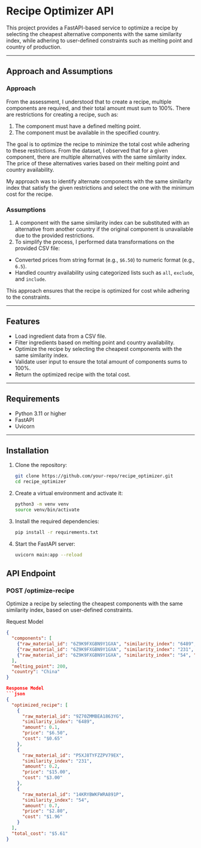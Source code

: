 # Recipe Optimizer API

This project provides a FastAPI-based service to optimize a recipe by selecting the cheapest alternative components with the same similarity index, while adhering to user-defined constraints such as melting point and country of production.

---

## Approach and Assumptions

### Approach

From the assessment, I understood that to create a recipe, multiple components are required, and their total amount must sum to 100%. There are restrictions for creating a recipe, such as:

1. The component must have a defined melting point.
2. The component must be available in the specified country.

The goal is to optimize the recipe to minimize the total cost while adhering to these restrictions. From the dataset, I observed that for a given component, there are multiple alternatives with the same similarity index. The price of these alternatives varies based on their melting point and country availability.

My approach was to identify alternate components with the same similarity index that satisfy the given restrictions and select the one with the minimum cost for the recipe.

### Assumptions

1. A component with the same similarity index can be substituted with an alternative from another country if the original component is unavailable due to the provided restrictions.
2. To simplify the process, I performed data transformations on the provided CSV file:
  - Converted prices from string format (e.g., `$6.50`) to numeric format (e.g., `6.5`).
  - Handled country availability using categorized lists such as `all`, `exclude`, and `include`.

This approach ensures that the recipe is optimized for cost while adhering to the constraints.

---

## Features

- Load ingredient data from a CSV file.
- Filter ingredients based on melting point and country availability.
- Optimize the recipe by selecting the cheapest components with the same similarity index.
- Validate user input to ensure the total amount of components sums to 100%.
- Return the optimized recipe with the total cost.

---

## Requirements

- Python 3.11 or higher
- FastAPI
- Uvicorn

---

## Installation

1. Clone the repository:
   ```bash
   git clone https://github.com/your-repo/recipe_optimizer.git
   cd recipe_optimizer

2. Create a virtual environment and activate it:
   ```bash
   python3 -m venv venv
   source venv/bin/activate

3. Install the required dependencies:
   ```bash
   pip install -r requirements.txt

4. Start the FastAPI server:
   ```bash
   uvicorn main:app --reload

## API Endpoint

### POST /optimize-recipe

Optimize a recipe by selecting the cheapest components with the same similarity index, based on user-defined constraints.

Request Model
  ```json
  {
    "components": [
      {"raw_material_id": "6Z9K9FXGBN9Y1GXA", "similarity_index": "6489", "amount": 0.1},
      {"raw_material_id": "6Z9K9FXGBN9Y1GXA", "similarity_index": "231", "amount": 0.2},
      {"raw_material_id": "6Z9K9FXGBN9Y1GXA", "similarity_index": "54", "amount": 0.7}
    ],
    "melting_point": 200,
    "country": "China"
  }

Response Model
  ```json
  {
    "optimized_recipe": [
      {
        "raw_material_id": "9Z70ZMMBEA1863YG",
        "similarity_index": "6489",
        "amount": 0.1,
        "price": "$6.50",
        "cost": "$0.65"
      },
      {
        "raw_material_id": "P5XJ8TYFZZPV79EX",
        "similarity_index": "231",
        "amount": 0.2,
        "price": "$15.00",
        "cost": "$3.00"
      },
      {
        "raw_material_id": "14KRYBWKFWRA891P",
        "similarity_index": "54",
        "amount": 0.7,
        "price": "$2.80",
        "cost": "$1.96"
      }
    ],
    "total_cost": "$5.61"
  }

